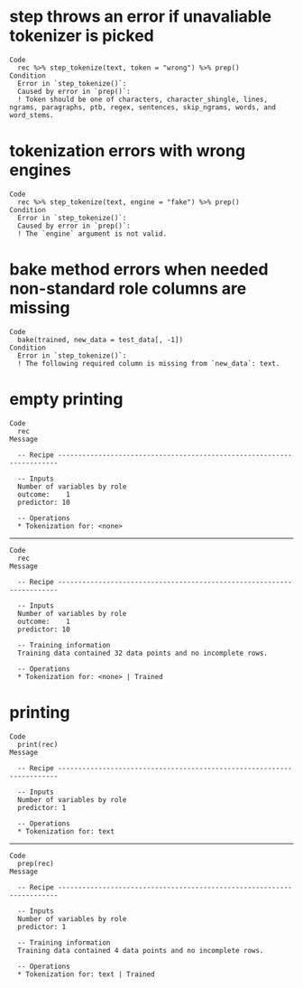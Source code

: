# step throws an error if unavaliable tokenizer is picked

    Code
      rec %>% step_tokenize(text, token = "wrong") %>% prep()
    Condition
      Error in `step_tokenize()`:
      Caused by error in `prep()`:
      ! Token should be one of characters, character_shingle, lines, ngrams, paragraphs, ptb, regex, sentences, skip_ngrams, words, and word_stems.

# tokenization errors with wrong engines

    Code
      rec %>% step_tokenize(text, engine = "fake") %>% prep()
    Condition
      Error in `step_tokenize()`:
      Caused by error in `prep()`:
      ! The `engine` argument is not valid.

# bake method errors when needed non-standard role columns are missing

    Code
      bake(trained, new_data = test_data[, -1])
    Condition
      Error in `step_tokenize()`:
      ! The following required column is missing from `new_data`: text.

# empty printing

    Code
      rec
    Message
      
      -- Recipe ----------------------------------------------------------------------
      
      -- Inputs 
      Number of variables by role
      outcome:    1
      predictor: 10
      
      -- Operations 
      * Tokenization for: <none>

---

    Code
      rec
    Message
      
      -- Recipe ----------------------------------------------------------------------
      
      -- Inputs 
      Number of variables by role
      outcome:    1
      predictor: 10
      
      -- Training information 
      Training data contained 32 data points and no incomplete rows.
      
      -- Operations 
      * Tokenization for: <none> | Trained

# printing

    Code
      print(rec)
    Message
      
      -- Recipe ----------------------------------------------------------------------
      
      -- Inputs 
      Number of variables by role
      predictor: 1
      
      -- Operations 
      * Tokenization for: text

---

    Code
      prep(rec)
    Message
      
      -- Recipe ----------------------------------------------------------------------
      
      -- Inputs 
      Number of variables by role
      predictor: 1
      
      -- Training information 
      Training data contained 4 data points and no incomplete rows.
      
      -- Operations 
      * Tokenization for: text | Trained

